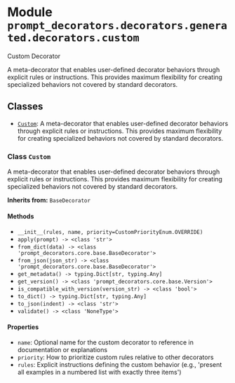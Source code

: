 # Module `prompt_decorators.decorators.generated.decorators.custom`

Custom Decorator

A meta-decorator that enables user-defined decorator behaviors through explicit rules or instructions. This provides maximum flexibility for creating specialized behaviors not covered by standard decorators.

## Classes

- [`Custom`](#class-custom): A meta-decorator that enables user-defined decorator behaviors through explicit rules or instructions. This provides maximum flexibility for creating specialized behaviors not covered by standard decorators.

### Class `Custom`

A meta-decorator that enables user-defined decorator behaviors through explicit rules or instructions. This provides maximum flexibility for creating specialized behaviors not covered by standard decorators.

**Inherits from:** `BaseDecorator`

#### Methods

- `__init__(rules, name, priority=CustomPriorityEnum.OVERRIDE)`
- `apply(prompt) -> <class 'str'>`
- `from_dict(data) -> <class 'prompt_decorators.core.base.BaseDecorator'>`
- `from_json(json_str) -> <class 'prompt_decorators.core.base.BaseDecorator'>`
- `get_metadata() -> typing.Dict[str, typing.Any]`
- `get_version() -> <class 'prompt_decorators.core.base.Version'>`
- `is_compatible_with_version(version_str) -> <class 'bool'>`
- `to_dict() -> typing.Dict[str, typing.Any]`
- `to_json(indent) -> <class 'str'>`
- `validate() -> <class 'NoneType'>`
#### Properties

- `name`: Optional name for the custom decorator to reference in documentation or explanations
- `priority`: How to prioritize custom rules relative to other decorators
- `rules`: Explicit instructions defining the custom behavior (e.g., 'present all examples in a numbered list with exactly three items')
